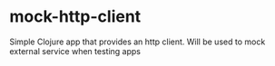 # mock-http-client
Simple Clojure app that provides an http client. Will be used to mock external service when testing apps
